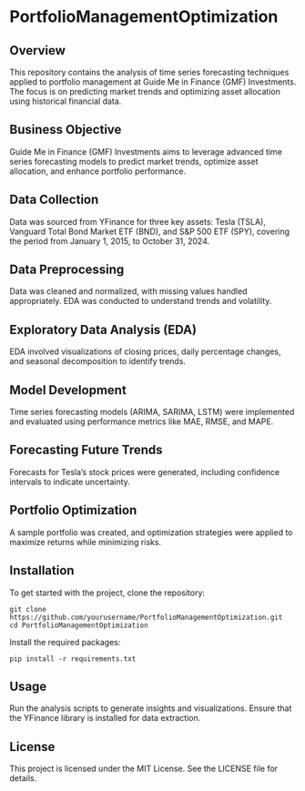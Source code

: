 # PortfolioManagementOptimization

## Overview

This repository contains the analysis of time series forecasting techniques applied to portfolio management at Guide Me in Finance (GMF) Investments. The focus is on predicting market trends and optimizing asset allocation using historical financial data.


## Business Objective

Guide Me in Finance (GMF) Investments aims to leverage advanced time series forecasting models to predict market trends, optimize asset allocation, and enhance portfolio performance.

## Data Collection

Data was sourced from YFinance for three key assets: Tesla (TSLA), Vanguard Total Bond Market ETF (BND), and S&P 500 ETF (SPY), covering the period from January 1, 2015, to October 31, 2024.

## Data Preprocessing

Data was cleaned and normalized, with missing values handled appropriately. EDA was conducted to understand trends and volatility.

## Exploratory Data Analysis (EDA)

EDA involved visualizations of closing prices, daily percentage changes, and seasonal decomposition to identify trends.

## Model Development

Time series forecasting models (ARIMA, SARIMA, LSTM) were implemented and evaluated using performance metrics like MAE, RMSE, and MAPE.

## Forecasting Future Trends

Forecasts for Tesla’s stock prices were generated, including confidence intervals to indicate uncertainty.

## Portfolio Optimization

A sample portfolio was created, and optimization strategies were applied to maximize returns while minimizing risks.

## Installation

To get started with the project, clone the repository:

```
git clone https://github.com/yourusername/PortfolioManagementOptimization.git
cd PortfolioManagementOptimization
```
Install the required packages:

```
pip install -r requirements.txt
```
## Usage
Run the analysis scripts to generate insights and visualizations. Ensure that the YFinance library is installed for data extraction.

## License
This project is licensed under the MIT License. See the LICENSE file for details.
